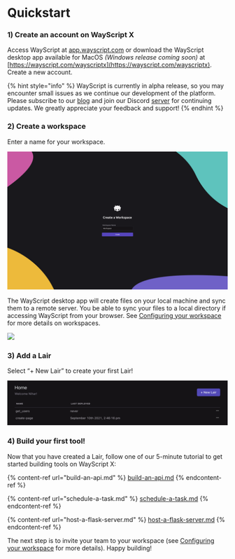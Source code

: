 # Quickstart

### **1) Create an account on WayScript X**

Access WayScript at [app.wayscript.com](https://app.wayscript.com) or download the WayScript desktop app available for MacOS _(Windows release coming soon)_ at [https://wayscript.com/wayscriptx](https://wayscript.com/wayscriptx). Create a new account.

{% hint style="info" %}
WayScript is currently in alpha release, so you may encounter small issues as we continue our development of the platform. Please subscribe to our [blog](https://blog.wayscript.com) and join our Discord [server](https://discord.gg/SEAPQnCTpp) for continuing updates. We greatly appreciate your feedback and support!
{% endhint %}

### **2) Create a workspace**

Enter a name for your workspace.&#x20;

![](<../.gitbook/assets/env-1 (1).png>)

The WayScript desktop app will create files on your local machine and sync them to a remote server. You be able to sync your files to a local directory if accessing WayScript from your browser. See [Configuring your workspace](../configuring-your-workspace.md) for more details on workspaces.&#x20;

![](https://codahosted.io/docs/2kDMDaZ6QP/blobs/bl-ctT1lSpsA8/897d5cb37c8557ad9b149526e93a87b16af4e7f0f0be3aa51e4bd08c6d58007c44949fb53d3f804d60ab6953bb3c4909efbdda87870c6cf9e4af93f351cc2f42f482aa8e814a011346a8e71807b8ad97ce8824146ad13a8b7a1b3d966da21b512ef7ef54)

### **3) Add a Lair**

Select “+ New Lair” to create your first Lair!

![](../.gitbook/assets/screen-shot-2021-09-14-at-1.50.08-pm.png)

### **4)** Build your first tool!&#x20;

Now that you have created a Lair, follow one of our 5-minute tutorial to get started building tools on WayScript X:

{% content-ref url="build-an-api.md" %}
[build-an-api.md](build-an-api.md)
{% endcontent-ref %}

{% content-ref url="schedule-a-task.md" %}
[schedule-a-task.md](schedule-a-task.md)
{% endcontent-ref %}

{% content-ref url="host-a-flask-server.md" %}
[host-a-flask-server.md](host-a-flask-server.md)
{% endcontent-ref %}

The next step is to invite your team to your workspace (see [Configuring your workspace](../configuring-your-workspace.md) for more details). Happy building!
